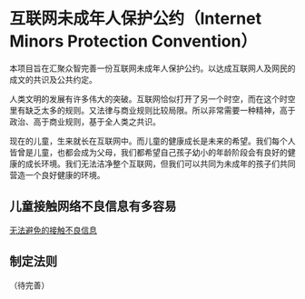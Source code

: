 # 互联网未成年人保护公约（Internet Minors Protection Convention）

本项目旨在汇聚众智完善一份互联网未成年人保护公约。以达成互联网人及网民的成文的共识及公共约定。

人类文明的发展有许多伟大的突破。互联网恰似打开了另一个时空，而在这个时空里有缺乏太多的规则。又法律与商业规则比较局限。所以非常需要一种精神，高于政治、高于商业规则，基于全人类之共识。

现在的儿童，生来就长在互联网中。而儿童的健康成长是未来的希望。我们每个人皆曾是儿童，也都会成为父母，我们都希望自己孩子幼小的年龄阶段会有良好的健康的成长环境。我们无法洁净整个互联网，但我们可以共同为未成年的孩子们共同营造一个良好健康的环境。

## 儿童接触网络不良信息有多容易
[无法避免的接触不良信息](https://www.zhihu.com/question/57321367)


## 制定法则
（待完善）
